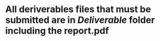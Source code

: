 # All deriverables files that must be submitted are in ***Deliverable*** folder including the report.pdf
